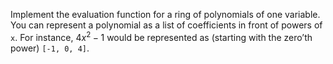Implement the evaluation function for a ring of polynomials of one variable. You can represent a polynomial as a list of coefficients in front of powers of `x`. For instance, $4x^2-1$ would be represented as (starting with the zero’th power) `[-1, 0, 4]`.